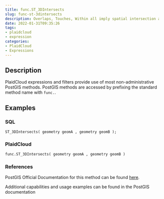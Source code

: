 ```yaml
---
title: func.ST_3DIntersects
slug: func-st-3dintersects
description: Overlaps, Touches, Within all imply spatial intersection and if any returns true, then the geometries also spatially intersect
date: 2022-01-31T09:35:26
tags:
- plaidcloud
- expression
categories:
- PlaidCloud
- Expressions
---
```



## Description


PlaidCloud expressions and filters provide use of most non-administrative PostGIS methods. PostGIS methods are accessed by prefixing the standard method name with `func.`.



## Examples


### SQL



```
ST_3DIntersects( geometry geomA , geometry geomB );
```


### PlaidCloud



```python
func.ST_3DIntersects( geometry geomA , geometry geomB )
```


### References


PostGIS Official Documentation for this method can be found [here](https://postgis.net/docs/manual-3.1/ST_3DIntersects.html).



Additional capabilities and usage examples can be found in the PostGIS documentation

